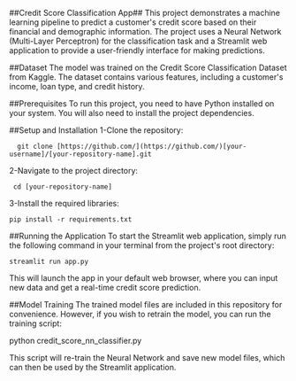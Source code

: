##Credit Score Classification App##
This project demonstrates a machine learning pipeline to predict a customer's credit score based on their financial and demographic information. The project uses a Neural Network (Multi-Layer Perceptron) for the classification task and a Streamlit web application to provide a user-friendly interface for making predictions.

##Dataset
The model was trained on the Credit Score Classification Dataset from Kaggle. The dataset contains various features, including a customer's income, loan type, and credit history.

##Prerequisites
To run this project, you need to have Python installed on your system. You will also need to install the project dependencies.

##Setup and Installation
   1-Clone the repository:

      git clone [https://github.com/](https://github.com/)[your-username]/[your-repository-name].git

  2-Navigate to the project directory:

     cd [your-repository-name]

 3-Install the required libraries:

    pip install -r requirements.txt

##Running the Application
To start the Streamlit web application, simply run the following command in your terminal from the project's root directory:

    streamlit run app.py

This will launch the app in your default web browser, where you can input new data and get a real-time credit score prediction.

##Model Training
The trained model files are included in this repository for convenience. However, if you wish to retrain the model, you can run the training script:

python credit_score_nn_classifier.py

This script will re-train the Neural Network and save new model files, which can then be used by the Streamlit application.
